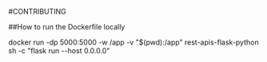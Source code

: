 #CONTRIBUTING

##How to run the Dockerfile locally

docker run -dp 5000:5000 -w /app -v "$(pwd):/app" rest-apis-flask-python sh -c "flask run --host 0.0.0.0"
